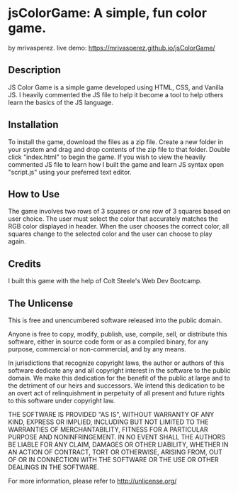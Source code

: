 # jsColorGame: A simple, fun color game.
by mrivasperez. live demo: <https://mrivasperez.github.io/jsColorGame/>

## Description
JS Color Game is a simple game developed using HTML, CSS, and Vanilla JS. I heavily commented the JS file to help it become a tool to help others learn the basics of the JS language.

## Installation
To install the game, download the files as a zip file. Create a new folder in your system and drag and drop contents of the zip file to that folder. Double click "index.html" to begin the game. If you wish to view the heavily commented JS file to learn how I built the game and learn JS syntax open "script.js" using your preferred text editor.

## How to Use
The game involves two rows of 3 squares or one row of 3 squares based on user choice. The user must select the color that accurately matches the RGB color displayed in header. When the user chooses the correct color, all squares change to the selected color and the user can choose to play again.

## Credits
I built this game with the help of Colt Steele's Web Dev Bootcamp.

## The Unlicense

This is free and unencumbered software released into the public domain.

Anyone is free to copy, modify, publish, use, compile, sell, or
distribute this software, either in source code form or as a compiled
binary, for any purpose, commercial or non-commercial, and by any
means.

In jurisdictions that recognize copyright laws, the author or authors
of this software dedicate any and all copyright interest in the
software to the public domain. We make this dedication for the benefit
of the public at large and to the detriment of our heirs and
successors. We intend this dedication to be an overt act of
relinquishment in perpetuity of all present and future rights to this
software under copyright law.

THE SOFTWARE IS PROVIDED "AS IS", WITHOUT WARRANTY OF ANY KIND,
EXPRESS OR IMPLIED, INCLUDING BUT NOT LIMITED TO THE WARRANTIES OF
MERCHANTABILITY, FITNESS FOR A PARTICULAR PURPOSE AND NONINFRINGEMENT.
IN NO EVENT SHALL THE AUTHORS BE LIABLE FOR ANY CLAIM, DAMAGES OR
OTHER LIABILITY, WHETHER IN AN ACTION OF CONTRACT, TORT OR OTHERWISE,
ARISING FROM, OUT OF OR IN CONNECTION WITH THE SOFTWARE OR THE USE OR
OTHER DEALINGS IN THE SOFTWARE.

For more information, please refer to <http://unlicense.org/>

